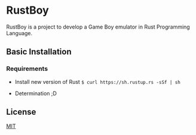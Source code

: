 # RustBoy
RustBoy is a project to develop a Game Boy emulator in Rust Programming Language.

## Basic Installation
### Requirements
* Install new version of Rust
`$ curl https://sh.rustup.rs -sSf | sh`

* Determination ;D

## License
[MIT](https://choosealicense.com/licenses/mit/)
